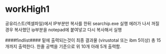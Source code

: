 # workHigh1
공유리스트(엑셀파일)에서 IP부분만 복사를 한뒤 searchip.exe 실행
에러가 나서 꺼질경우 복사했던 ip부분을 notepad에 붙여넣고 다시 복사해서 실행

####findlist#### 밑에 출력되는것이 최종 결과물 (virustotal 또는 ibm 5이상)
총 15개까지 출력한다.
한줄 공백을 기준으로 위 10개 아래 5개 출력함.

